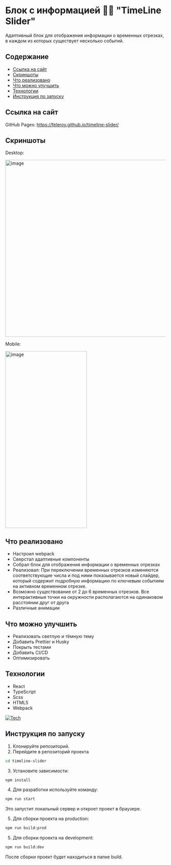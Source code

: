 # Блок с информацией 👨‍🔬 "TimeLine Slider"

Адаптивный блок для отображения информации о временных отрезках, в каждом из которых существует несколько событий.

## Содержание
* [Ссылка на сайт](#ссылка-на-сайт)
* [Скриншоты](#скриншоты)
* [Что реализовано](#что-реализовано)
* [Что можно улучшить](#что-можно-улучшить)
* [Технологии](#технологии)
* [Инструкция по запуску](#инструкция-по-запуску)

## Ссылка на сайт
GitHub Pages: https://feleroy.github.io/timeline-slider/

## Скриншоты
Desktop:

<img width="555" height="555" alt="image" src="https://github.com/user-attachments/assets/5a3c4c52-7311-4d07-b339-7910366727d0" />

Mobile:

<img width="256" height="555" alt="image" src="https://github.com/user-attachments/assets/4a4a6658-ba23-43e9-a3f4-619b1311365f" />



## Что реализовано
* Настроил webpack
* Сверстал адаптивные компоненты
* Собрал блок для отображения информации о временных отрезках
* Реализовал: При переключении временных отрезков изменяются соответствующие числа и под ними показывается новый слайдер, который содержит подробную информацию по ключевым событиям на активном временном отрезке.
* Возможно существование от 2 до 6 временных отрезков. Все интерактивные точки на окружности располагаются на одинаковом расстоянии друг от друга
* Различные анимации

## Что можно улучшить
* Реализовать светлую и тёмную тему
* Добавить Prettier и Husky
* Покрыть тестами
* Добавить CI/CD
* Оптимизировать

## Технологии
* React
* TypeScript
* Scss
* HTML5
* Webpack

[![Tech](https://skillicons.dev/icons?i=react,typescript,scss,html,webpack&theme=dark)](https://skillicons.dev)

## Инструкция по запуску
1)  Клонируйте репозиторий.
2)  Перейдите в репозиторий проекта
 ```bash
cd timeline-slider
  ```
3) Установите зависимости:
 ```bash
npm install
  ```
4) Для разработки используйте команду:
 ```bash
npm run start
  ```
Это запустит локальный сервер и откроет проект в браузере.

5) Для сборки проекта на production:
 ```bash
npm run build:prod
  ```
5) Для сборки проекта на development:
 ```bash
npm run build:dev
  ```
После сборки проект будет находиться в папке build.
